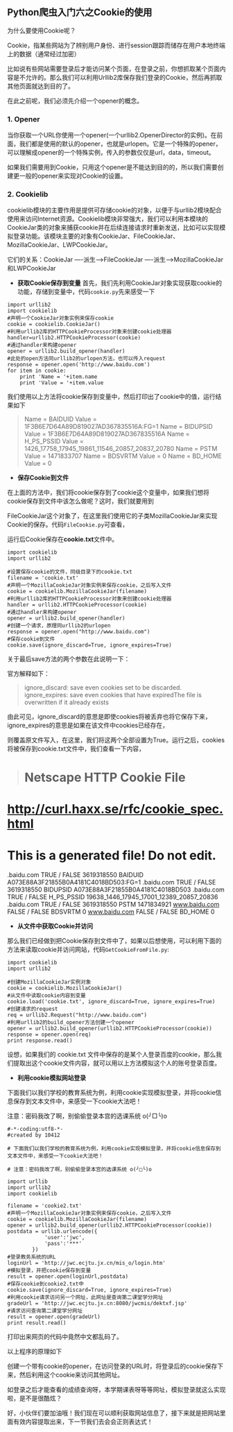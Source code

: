 ## Python爬虫入门六之Cookie的使用

为什么要使用Cookie呢？

Cookie，指某些网站为了辨别用户身份、进行session跟踪而储存在用户本地终端上的数据（通常经过加密）

比如说有些网站需要登录后才能访问某个页面，在登录之前，你想抓取某个页面内容是不允许的。那么我们可以利用Urllib2库保存我们登录的Cookie，然后再抓取其他页面就达到目的了。

在此之前呢，我们必须先介绍一个opener的概念。


### 1. Opener
 
 当你获取一个URL你使用一个opener(一个urllib2.OpenerDirector的实例)。在前面，我们都是使用的默认的opener，也就是urlopen。它是一个特殊的opener，可以理解成opener的一个特殊实例，传入的参数仅仅是url，data，timeout。

如果我们需要用到Cookie，只用这个opener是不能达到目的的，所以我们需要创建更一般的opener来实现对Cookie的设置。

### 2. Cookielib

 cookielib模块的主要作用是提供可存储cookie的对象，以便于与urllib2模块配合使用来访问Internet资源。Cookielib模块非常强大，我们可以利用本模块的CookieJar类的对象来捕获cookie并在后续连接请求时重新发送，比如可以实现模拟登录功能。该模块主要的对象有CookieJar、FileCookieJar、MozillaCookieJar、LWPCookieJar。

它们的关系：CookieJar —-派生—->FileCookieJar  —-派生—–>MozillaCookieJar和LWPCookieJar

+ **获取Cookie保存到变量**
首先，我们先利用CookieJar对象实现获取cookie的功能，存储到变量中，代码```cookie.py```先来感受一下
```
import urllib2
import cookielib
#声明一个CookieJar对象实例来保存cookie
cookie = cookielib.CookieJar()
#利用urllib2库的HTTPCookieProcessor对象来创建cookie处理器
handler=urllib2.HTTPCookieProcessor(cookie)
#通过handler来构建opener
opener = urllib2.build_opener(handler)
#此处的open方法同urllib2的urlopen方法，也可以传入request
response = opener.open('http://www.baidu.com')
for item in cookie:
    print 'Name = '+item.name
    print 'Value = '+item.value
```

我们使用以上方法将cookie保存到变量中，然后打印出了cookie中的值，运行结果如下

> Name = BAIDUID
Value = 1F3B6E7D64A89D819027AD367835516A:FG=1
Name = BIDUPSID
Value = 1F3B6E7D64A89D819027AD367835516A
Name = H_PS_PSSID
Value = 1426_17758_17945_19861_11546_20857_20837_20780
Name = PSTM
Value = 1471833707
Name = BDSVRTM
Value = 0
Name = BD_HOME
Value = 0



+ **保存Cookie到文件**

在上面的方法中，我们将cookie保存到了cookie这个变量中，如果我们想将cookie保存到文件中该怎么做呢？这时，我们就要用到

FileCookieJar这个对象了，在这里我们使用它的子类MozillaCookieJar来实现Cookie的保存。代码```FileCookie.py```可查看，

运行后Cookie保存在**cookie.txt**文件中。

```
import cookielib
import urllib2

#设置保存cookie的文件，同级目录下的cookie.txt
filename = 'cookie.txt'
#声明一个MozillaCookieJar对象实例来保存cookie，之后写入文件
cookie = cookielib.MozillaCookieJar(filename)
#利用urllib2库的HTTPCookieProcessor对象来创建cookie处理器
handler = urllib2.HTTPCookieProcessor(cookie)
#通过handler来构建opener
opener = urllib2.build_opener(handler)
#创建一个请求，原理同urllib2的urlopen
response = opener.open("http://www.baidu.com")
#保存cookie到文件
cookie.save(ignore_discard=True, ignore_expires=True)
```


关于最后save方法的两个参数在此说明一下：

官方解释如下：

> ignore_discard: save even cookies set to be discarded. 
ignore_expires: save even cookies that have expiredThe file is overwritten if it already exists


由此可见，ignore_discard的意思是即使cookies将被丢弃也将它保存下来，ignore_expires的意思是如果在该文件中cookies已经存在，

则覆盖原文件写入，在这里，我们将这两个全部设置为True。运行之后，cookies将被保存到cookie.txt文件中，我们查看一下内容，

> # Netscape HTTP Cookie File
  # http://curl.haxx.se/rfc/cookie_spec.html
  # This is a generated file!  Do not edit.
>    
  .baidu.com	TRUE	/	FALSE	3619318550	BAIDUID	A073E88A3F21855B0A4181C4018BD503:FG=1
  .baidu.com	TRUE	/	FALSE	3619318550	BIDUPSID	A073E88A3F21855B0A4181C4018BD503
  .baidu.com	TRUE	/	FALSE		H_PS_PSSID	19638_1446_17945_17001_12389_20857_20836
  .baidu.com	TRUE	/	FALSE	3619318550	PSTM	1471834921
  www.baidu.com	FALSE	/	FALSE		BDSVRTM	0
  www.baidu.com	FALSE	/	FALSE		BD_HOME	0


+ **从文件中获取Cookie并访问**

那么我们已经做到把Cookie保存到文件中了，如果以后想使用，可以利用下面的方法来读取cookie并访问网站，代码```GetCookieFromFile.py```:

```
import cookielib
import urllib2

#创建MozillaCookieJar实例对象
cookie = cookielib.MozillaCookieJar()
#从文件中读取cookie内容到变量
cookie.load('cookie.txt', ignore_discard=True, ignore_expires=True)
#创建请求的request
req = urllib2.Request("http://www.baidu.com")
#利用urllib2的build_opener方法创建一个opener
opener = urllib2.build_opener(urllib2.HTTPCookieProcessor(cookie))
response = opener.open(req)
print response.read()
```

设想，如果我们的 cookie.txt 文件中保存的是某个人登录百度的cookie，那么我们提取出这个cookie文件内容，就可以用以上方法模拟这个人的账号登录百度。


+ **利用cookie模拟网站登录**

下面我们以我们学校的教育系统为例，利用cookie实现模拟登录，并将cookie信息保存到文本文件中，来感受一下cookie大法吧！

注意：密码我改了啊，别偷偷登录本宫的选课系统 o(╯□╰)o

```
#-*-coding:utf8-*-
#created by 10412

# 下面我们以我们学校的教育系统为例，利用cookie实现模拟登录，并将cookie信息保存到文本文件中，来感受一下cookie大法吧！

# 注意：密码我改了啊，别偷偷登录本宫的选课系统 o(╯□╰)o

import urllib
import urllib2
import cookielib

filename = 'cookie2.txt'
#声明一个MozillaCookieJar对象实例来保存cookie，之后写入文件
cookie = cookielib.MozillaCookieJar(filename)
opener = urllib2.build_opener(urllib2.HTTPCookieProcessor(cookie))
postdata = urllib.urlencode({
			'user':'jwc',
			'pass':'***'
		})
#登录教务系统的URL
loginUrl = 'http://jwc.ecjtu.jx.cn/mis_o/login.htm'
#模拟登录，并把cookie保存到变量
result = opener.open(loginUrl,postdata)
#保存cookie到cookie2.txt中
cookie.save(ignore_discard=True, ignore_expires=True)
#利用cookie请求访问另一个网址，此网址是查询第二课堂学分网址
gradeUrl = 'http://jwc.ecjtu.jx.cn:8080/jwcmis/dektxf.jsp'
#请求访问查询第二课堂学分网址
result = opener.open(gradeUrl)
print result.read()
```

打印出来网页的代码中竟然中文都乱码了。

以上程序的原理如下

创建一个带有cookie的opener，在访问登录的URL时，将登录后的cookie保存下来，然后利用这个cookie来访问其他网址。

如登录之后才能查看的成绩查询呀，本学期课表呀等等网址，模拟登录就这么实现啦，是不是很酷炫？

好，小伙伴们要加油哦！我们现在可以顺利获取网站信息了，接下来就是把网站里面有效内容提取出来，下一节我们去会会正则表达式！